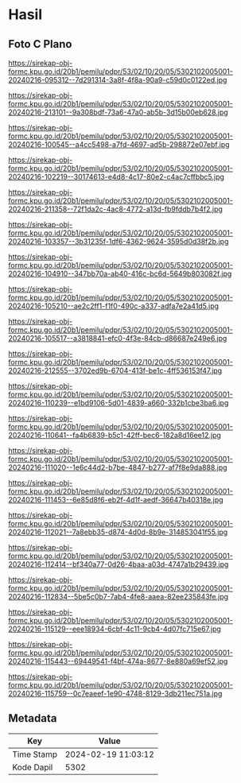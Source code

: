 # Hasil

## Foto C Plano

https://sirekap-obj-formc.kpu.go.id/20b1/pemilu/pdpr/53/02/10/20/05/5302102005001-20240216-095312--7d291314-3a8f-4f8a-90a9-c59d0c0122ed.jpg

https://sirekap-obj-formc.kpu.go.id/20b1/pemilu/pdpr/53/02/10/20/05/5302102005001-20240216-213101--9a308bdf-73a6-47a0-ab5b-3d15b00eb628.jpg

https://sirekap-obj-formc.kpu.go.id/20b1/pemilu/pdpr/53/02/10/20/05/5302102005001-20240216-100545--a4cc5498-a7fd-4697-ad5b-298872e07ebf.jpg

https://sirekap-obj-formc.kpu.go.id/20b1/pemilu/pdpr/53/02/10/20/05/5302102005001-20240216-102219--30174613-e4d8-4c17-80e2-c4ac7cffbbc5.jpg

https://sirekap-obj-formc.kpu.go.id/20b1/pemilu/pdpr/53/02/10/20/05/5302102005001-20240216-211358--72f1da2c-4ac8-4772-a13d-fb9fddb7b4f2.jpg

https://sirekap-obj-formc.kpu.go.id/20b1/pemilu/pdpr/53/02/10/20/05/5302102005001-20240216-103357--3b31235f-1df6-4362-9624-3595d0d38f2b.jpg

https://sirekap-obj-formc.kpu.go.id/20b1/pemilu/pdpr/53/02/10/20/05/5302102005001-20240216-104910--347bb70a-ab40-416c-bc6d-5649b803082f.jpg

https://sirekap-obj-formc.kpu.go.id/20b1/pemilu/pdpr/53/02/10/20/05/5302102005001-20240216-105210--ae2c2ff1-f1f0-490c-a337-adfa7e2a41d5.jpg

https://sirekap-obj-formc.kpu.go.id/20b1/pemilu/pdpr/53/02/10/20/05/5302102005001-20240216-105517--a3818841-efc0-4f3e-84cb-d86687e249e6.jpg

https://sirekap-obj-formc.kpu.go.id/20b1/pemilu/pdpr/53/02/10/20/05/5302102005001-20240216-212555--3702ed9b-6704-413f-be1c-4ff536153f47.jpg

https://sirekap-obj-formc.kpu.go.id/20b1/pemilu/pdpr/53/02/10/20/05/5302102005001-20240216-110239--e1bd9106-5d01-4839-a660-332b1cbe3ba6.jpg

https://sirekap-obj-formc.kpu.go.id/20b1/pemilu/pdpr/53/02/10/20/05/5302102005001-20240216-110641--fa4b6839-b5c1-42ff-bec6-182a8d16ee12.jpg

https://sirekap-obj-formc.kpu.go.id/20b1/pemilu/pdpr/53/02/10/20/05/5302102005001-20240216-111020--1e6c44d2-b7be-4847-b277-af7f8e9da888.jpg

https://sirekap-obj-formc.kpu.go.id/20b1/pemilu/pdpr/53/02/10/20/05/5302102005001-20240216-111453--6e85d8f6-eb2f-4d1f-aedf-36647b40318e.jpg

https://sirekap-obj-formc.kpu.go.id/20b1/pemilu/pdpr/53/02/10/20/05/5302102005001-20240216-112021--7a8ebb35-d874-4d0d-8b9e-314853041f55.jpg

https://sirekap-obj-formc.kpu.go.id/20b1/pemilu/pdpr/53/02/10/20/05/5302102005001-20240216-112414--bf340a77-0d26-4baa-a03d-4747a1b29439.jpg

https://sirekap-obj-formc.kpu.go.id/20b1/pemilu/pdpr/53/02/10/20/05/5302102005001-20240216-112834--5be5c0b7-7ab4-4fe8-aaea-82ee235843fe.jpg

https://sirekap-obj-formc.kpu.go.id/20b1/pemilu/pdpr/53/02/10/20/05/5302102005001-20240216-115129--eee18934-6cbf-4c11-9cb4-4d07fc715e67.jpg

https://sirekap-obj-formc.kpu.go.id/20b1/pemilu/pdpr/53/02/10/20/05/5302102005001-20240216-115443--69449541-f4bf-474a-8677-8e880a69ef52.jpg

https://sirekap-obj-formc.kpu.go.id/20b1/pemilu/pdpr/53/02/10/20/05/5302102005001-20240216-115759--0c7eaeef-1e90-4748-8129-3db211ec751a.jpg


## Metadata

| Key        | Value               |
| ---------- | ------------------- |
| Time Stamp | 2024-02-19 11:03:12 |
| Kode Dapil | 5302                |



